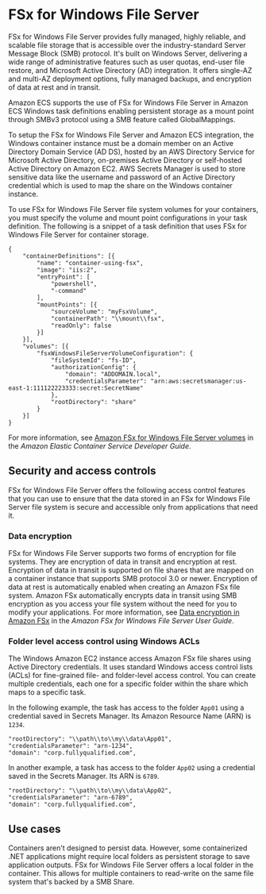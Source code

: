 # FSx for Windows File Server<a name="storage-fsx"></a>

FSx for Windows File Server provides fully managed, highly reliable, and scalable file storage that is accessible over the industry\-standard Server Message Block \(SMB\) protocol\. It's built on Windows Server, delivering a wide range of administrative features such as user quotas, end\-user file restore, and Microsoft Active Directory \(AD\) integration\. It offers single\-AZ and multi\-AZ deployment options, fully managed backups, and encryption of data at rest and in transit\.

Amazon ECS supports the use of FSx for Windows File Server in Amazon ECS Windows task definitions enabling persistent storage as a mount point through SMBv3 protocol using a SMB feature called GlobalMappings\.

To setup the FSx for Windows File Server and Amazon ECS integration, the Windows container instance must be a domain member on an Active Directory Domain Service \(AD DS\), hosted by an AWS Directory Service for Microsoft Active Directory, on\-premises Active Directory or self\-hosted Active Directory on Amazon EC2\. AWS Secrets Manager is used to store sensitive data like the username and password of an Active Directory credential which is used to map the share on the Windows container instance\.

To use FSx for Windows File Server file system volumes for your containers, you must specify the volume and mount point configurations in your task definition\. The following is a snippet of a task definition that uses FSx for Windows File Server for container storage\.

```
{
	"containerDefinitions": [{
		"name": "container-using-fsx",
		"image": "iis:2",
		"entryPoint": [
			"powershell",
			"-command"
		],
		"mountPoints": [{
			"sourceVolume": "myFsxVolume",
			"containerPath": "\\mount\\fsx",
			"readOnly": false
		}]
	}],
	"volumes": [{
		"fsxWindowsFileServerVolumeConfiguration": {
			"fileSystemId": "fs-ID",
			"authorizationConfig": {
				"domain": "ADDOMAIN.local",
				"credentialsParameter": "arn:aws:secretsmanager:us-east-1:111122223333:secret:SecretName"
			},
			"rootDirectory": "share"
		}
	}]
}
```

For more information, see [Amazon FSx for Windows File Server volumes](https://docs.aws.amazon.com/AmazonECS/latest/developerguide/wfsx-volumes.html) in the *Amazon Elastic Container Service Developer Guide*\.

## Security and access controls<a name="storage-fsx-security"></a>

FSx for Windows File Server offers the following access control features that you can use to ensure that the data stored in an FSx for Windows File Server file system is secure and accessible only from applications that need it\.

### Data encryption<a name="storage-fsx-security-encryption"></a>

FSx for Windows File Server supports two forms of encryption for file systems\. They are encryption of data in transit and encryption at rest\. Encryption of data in transit is supported on file shares that are mapped on a container instance that supports SMB protocol 3\.0 or newer\. Encryption of data at rest is automatically enabled when creating an Amazon FSx file system\. Amazon FSx automatically encrypts data in transit using SMB encryption as you access your file system without the need for you to modify your applications\. For more information, see [Data encryption in Amazon FSx](https://docs.aws.amazon.com/fsx/latest/WindowsGuide/encryption.html) in the *Amazon FSx for Windows File Server User Guide*\.

### Folder level access control using Windows ACLs<a name="storage-fsx-security-access"></a>

The Windows Amazon EC2 instance access Amazon FSx file shares using Active Directory credentials\. It uses standard Windows access control lists \(ACLs\) for fine\-grained file\- and folder\-level access control\. You can create multiple credentials, each one for a specific folder within the share which maps to a specific task\.

In the following example, the task has access to the folder `App01` using a credential saved in Secrets Manager\. Its Amazon Resource Name \(ARN\) is `1234`\.

```
"rootDirectory": "\\path\\to\\my\\data\App01",
"credentialsParameter": "arn-1234",
"domain": "corp.fullyqualified.com",
```

In another example, a task has access to the folder `App02` using a credential saved in the Secrets Manager\. Its ARN is `6789`\.

```
"rootDirectory": "\\path\\to\\my\\data\App02",
"credentialsParameter": "arn-6789",
"domain": "corp.fullyqualified.com",
```

## Use cases<a name="storage-fsx-usecase"></a>

Containers aren't designed to persist data\. However, some containerized \.NET applications might require local folders as persistent storage to save application outputs\. FSx for Windows File Server offers a local folder in the container\. This allows for multiple containers to read\-write on the same file system that's backed by a SMB Share\.